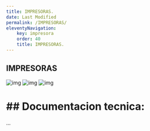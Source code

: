 ```yaml
---
title: IMPRESORAS.
date: Last Modified
permalink: /IMPRESORAS/
eleventyNavigation:
    key: impresora
    order: 40
    title: IMPRESORAS.
---
```

## **IMPRESORAS**

![img](../content/images/Impresoras/printsap1.jpg)
![img](../content/images/Impresoras/printsap2.jpg)
![img](../content/images/Impresoras/printsap3.jpg)

# ## Documentacion tecnica:

...
